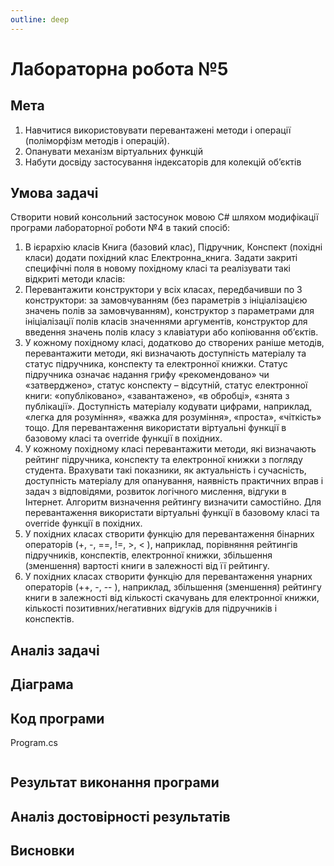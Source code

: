 ```yaml
---
outline: deep
---
```


# Лабораторна робота №5

## Мета

1. Навчитися використовувати перевантажені методи і операції (поліморфізм
   методів і операцій).
2. Опанувати механізм віртуальних функцій
3. Набути досвіду застосування індексаторів для колекцій об’єктів

## Умова задачі

Створити новий консольний застосунок мовою C# шляхом модифікації
програми лабораторної роботи №4 в такий спосіб:

1. В ієрархію класів Книга (базовий клас), Підручник, Конспект (похідні
   класи) додати похідний клас Електронна_книга. Задати закриті
   специфічні поля в новому похідному класі та реалізувати такі відкриті
   методи класів:
2. Перевантажити конструктори у всіх класах, передбачивши по 3
   конструктори: за замовчуванням (без параметрів з ініціалізацією
   значень полів за замовчуванням), конструктор з параметрами для
   ініціалізації полів класів значеннями аргументів, конструктор для
   введення значень полів класу з клавіатури або копіювання об’єктів.
3. У кожному похідному класі, додатково до створених раніше методів,
   перевантажити методи, які визначають доступність матеріалу та статус
   підручника, конспекту та електронної книжки. Статус підручника
   означає надання грифу «рекомендовано» чи «затверджено», статус
   конспекту – відсутній, статус електронної книги: «опубліковано»,
   «завантажено», «в обробці», «знята з публікації». Доступність
   матеріалу кодувати цифрами, наприклад, «легка для розуміння»,
   «важка для розуміння», «проста», «чіткість» тощо. Для перевантаження
   використати віртуальні функції в базовому класі та override функції в
   похідних.
4. У кожному похідному класі перевантажити методи, які визначають
   рейтинг підручника, конспекту та електронної книжки з погляду
   студента. Врахувати такі показники, як актуальність і сучасність,
   доступність матеріалу для опанування, наявність практичних вправ і
   задач з відповідями, розвиток логічного мислення, відгуки в Інтернет.
   Алгоритм визначення рейтингу визначити самостійно. Для
   перевантаження використати віртуальні функції в базовому класі та
   override функції в похідних.
5. У похідних класах створити функцію для перевантаження бінарних
   операторів (+, -, ==, !=, >, < ), наприклад, порівняння рейтингів
   підручників, конспектів, електронної книжки, збільшення (зменшення)
   вартості книги в залежності від її рейтингу.
6. У похідних класах створити функцію для перевантаження унарних
   операторів (++, -, -- ), наприклад, збільшення (зменшення) рейтингу
   книги в залежності від кількості скачувань для електронної книжки,
   кількості позитивних/негативних відгуків для підручників і конспектів.

## Аналіз задачі

## Діаграма

## Код програми

Program.cs

```cs

```

## Результат виконання програми

## Аналіз достовірності результатів

## Висновки
